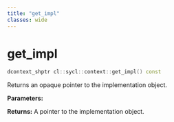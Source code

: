 ```yaml
---
title: "get_impl"
classes: wide
---
```


# get_impl

```cpp
dcontext_shptr cl::sycl::context::get_impl() const
```

Returns an opaque pointer to the implementation object.

**Parameters:**

**Returns:** A pointer to the implementation object.
